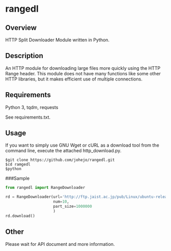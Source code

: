# rangedl

## Overview
HTTP Split Downloader Module written in Python.

## Description
An HTTP module for downloading large files more quickly using the HTTP Range header.
This module does not have many functions like some other HTTP libraries, but it makes efficient use of multiple connections.

## Requirements
Python 3, tqdm, requests

See requirements.txt.


## Usage
If you want to simply use GNU Wget or cURL as a download tool from the command line, execute the attached http_download.py.

```
$git clone https://github.com/johejo/rangedl.git
$cd ramgedl
$python 
```

###Sample
```python
from rangedl import RangeDownloader

rd = RangeDownloader(url='http://ftp.jaist.ac.jp/pub/Linux/ubuntu-releases/17.04/ubuntu-17.04-desktop-amd64.iso', 
                     num=10, 
                     part_size=1000000
                     )
rd.download()
```

## Other
Please wait for API document and more information.